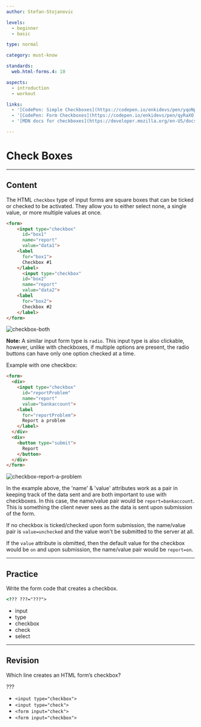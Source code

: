 ```yaml
---
author: Stefan-Stojanovic

levels:
  - beginner
  - basic

type: normal

category: must-know

standards:
  web.html-forms.4: 10

aspects:
  - introduction
  - workout

links:
  - '[CodePen: Simple Checkboxes](https://codepen.io/enkidevs/pen/yqoNpR){code}'
  - '[CodePen: Form Checkboxes](https://codepen.io/enkidevs/pen/qyRaXO){code}'
  - '[MDN docs for checkboxes](https://developer.mozilla.org/en-US/docs/Web/HTML/Element/input/checkbox){website}'

---
```

# Check Boxes
---
## Content

The HTML `checkbox` type of input forms are square boxes that can be ticked or checked to be activated. They allow you to either select none, a single value, or more multiple values at once.

```html
<form>
    <input type="checkbox"
      id="box1"
      name="report"
      value="data1">
    <label
      for="box1">
      Checkbox #1
    </label>
      <input type="checkbox"
      id="box2"
      name="report"
      value="data2">
    <label
      for="box2">
      Checkbox #2
    </label>
</form>
```

![checkbox-both](%3Csvg%20xmlns%3D%22http%3A%2F%2Fwww.w3.org%2F2000%2Fsvg%22%20style%3D%22width%3A100%25%22%20viewBox%3D%220%200%20320%2052%22%3E%3Cg%20fill%3D%22none%22%20fill-rule%3D%22evenodd%22%3E%3Crect%20width%3D%22320%22%20height%3D%2252%22%20fill%3D%22%23FFF%22%20rx%3D%229%22%2F%3E%3Ctext%20fill%3D%22%23000%22%20font-family%3D%22ArialMT%2C%20Arial%22%20font-size%3D%2216%22%3E%3Ctspan%20x%3D%2238%22%20y%3D%2230%22%3EChecked%3C%2Ftspan%3E%3C%2Ftext%3E%3Ctext%20fill%3D%22%23000%22%20font-family%3D%22ArialMT%2C%20Arial%22%20font-size%3D%2216%22%3E%3Ctspan%20x%3D%22125%22%20y%3D%2230%22%3ENot%20Checked%3C%2Ftspan%3E%3C%2Ftext%3E%3Crect%20width%3D%2213%22%20height%3D%2213%22%20x%3D%22106.5%22%20y%3D%2219.5%22%20stroke%3D%22%23A5A5A5%22%20rx%3D%222%22%2F%3E%3Cg%20transform%3D%22translate%2820%2019%29%22%3E%3Crect%20width%3D%2213%22%20height%3D%2213%22%20x%3D%22.5%22%20y%3D%22.5%22%20fill%3D%22%233B99FC%22%20stroke%3D%22%233795F8%22%20rx%3D%222%22%2F%3E%3Cpath%20fill%3D%22%23FFF%22%20d%3D%22M7%208h1v1H7zm1-2h1v1H8zM6%209h1v1H6zM5%209h1v1H5zM4%208h1v1H4zM3%207h1v1H3z%22%2F%3E%3Cpath%20fill%3D%22%23AFCDEC%22%20d%3D%22M3%208h1v1H3zm1%201h1v1H4zm0-2h1v1H4zm3-1h1v1H7zm1-1h1v1H8zm1-2h1v1H9zm1%200h1v1h-1zm0%201h1v1h-1zM6%208h1v1H6zM5%208h1v1H5z%22%2F%3E%3Cpath%20fill%3D%22%231977DA%22%20d%3D%22M4%2010h1v1H4zm1%201h1v1H5zm1%200h1v1H6zm1-1h1v1H7zm1-2h1v1H8zm1-1h1v1H9zm1-2h1v1h-1zM3%209h1v1H3z%22%2F%3E%3Cpath%20fill%3D%22%23AFCDEC%22%20d%3D%22M5%2010h1v1H5zm1%200h1v1H6z%22%2F%3E%3Cpath%20fill%3D%22%23FFF%22%20d%3D%22M7%207h1v1H7zm2-2h1v1H9zm0-1h1v1H9z%22%2F%3E%3C%2Fg%3E%3C%2Fg%3E%3C%2Fsvg%3E)

**Note:** A similar input form type is `radio`. This input type is also clickable, however, unlike with checkboxes, if multiple options are present, the radio buttons can have only one option checked at a time. 

Example with one checkbox:
```html
<form>
  <div>
    <input type="checkbox"
      id="reportProblem"
      name="report"
      value="bankaccount">
    <label
      for="reportProblem">
      Report a problem
    </label>
  </div>
  <div>
    <button type="submit">
      Report
    </button>
  </div>
</form>
```

![checkbox-report-a-problem](%3Csvg%20xmlns%3D%22http%3A%2F%2Fwww.w3.org%2F2000%2Fsvg%22%20style%3D%22width%3A100%25%22%20viewBox%3D%220%200%20320%2078%22%3E%3Cg%20fill%3D%22none%22%20fill-rule%3D%22evenodd%22%3E%3Crect%20width%3D%22320%22%20height%3D%2278%22%20fill%3D%22%23FFF%22%20rx%3D%229%22%2F%3E%3Ctext%20fill%3D%22%23000%22%20font-family%3D%22ArialMT%2C%20Arial%22%20font-size%3D%2216%22%3E%3Ctspan%20x%3D%2240%22%20y%3D%2234%22%3EReport%20a%20problem%3C%2Ftspan%3E%3C%2Ftext%3E%3Ctext%20fill%3D%22%23000%22%20font-family%3D%22ArialMT%2C%20Arial%22%20font-size%3D%2211.5%22%3E%3Ctspan%20x%3D%2228%22%20y%3D%2253%22%3EReport%20%3C%2Ftspan%3E%3C%2Ftext%3E%3Crect%20width%3D%2213%22%20height%3D%2213%22%20x%3D%2222%22%20y%3D%2223%22%20stroke%3D%22%23A5A5A5%22%20rx%3D%222%22%2F%3E%3Crect%20width%3D%2250%22%20height%3D%2217%22%20x%3D%2220%22%20y%3D%2241%22%20stroke%3D%22%23D9D9D9%22%20rx%3D%224%22%2F%3E%3C%2Fg%3E%3C%2Fsvg%3E)

In the example above, the 'name' & 'value' attributes work as a pair in keeping track of the data sent and are both important to use with checkboxes. In this case, the name/value pair would be `report=bankaccount`. This is something the client never sees as the data is sent upon submission of the form. 

If no checkbox is ticked/checked upon form submission, the name/value pair is `value=unchecked` and the value won't be submitted to the server at all.

If the `value` attribute is obmitted, then the default value for the checkbox would be `on` and upon submission, the name/value pair would be `report=on`.

---
## Practice

Write the form code that creates a checkbox.

```html
<??? ???="???">
```

* input
* type
* checkbox
* check
* select

---
## Revision

Which line creates an HTML form’s checkbox?

???

* `<input type="checkbox">`
* `<input type="check">`
* `<form input="check">`
* `<form input="checkbox">`
 
